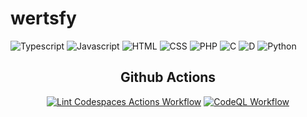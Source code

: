 # wertsfy

![Typescript](https://img.shields.io/badge/typescript-black.svg?style=for-the-badge&logo=typescript&logoColor=steelblue)
![Javascript](https://img.shields.io/badge/javascript-black.svg?style=for-the-badge&logo=javascript&logoColor=yellow)
![HTML](https://img.shields.io/badge/html-black.svg?style=for-the-badge&logo=html5&logoColor=redbrick)
![CSS](https://img.shields.io/badge/css-black.svg?style=for-the-badge&logo=css3&logoColor=darkblue)
![PHP](https://img.shields.io/badge/php-black.svg?style=for-the-badge&logo=php&logoColor=blue)
![C](https://img.shields.io/badge/c_/_c++_lang-black.svg?style=for-the-badge&logo=c&logoColor=lightblue)
![D](https://img.shields.io/badge/d_lang-optional_use-0c0c0c.svg?style=for-the-badge&logo=d&logoColor=darkred&labelColor=black)
![Python](https://img.shields.io/badge/python-white.svg?style=for-the-badge&logo=python&logoColor=darkskyblue)

<div align="center">

## Github Actions
[![Lint Codespaces Actions Workflow](https://github.com/Humba01/wertsfy/actions/workflows/main.yml/badge.svg?branch=v0.0.1)](https://github.com/Humba01/wertsfy/actions/workflows/main.yml)
[![CodeQL Workflow](https://github.com/Humba01/wertsfy/actions/workflows/codeql.yml/badge.svg?branch=v0.0.1)](https://github.com/Humba01/wertsfy/actions/workflows/codeql.yml)

<div>

<div align="center"> 
</div>
